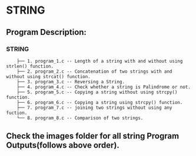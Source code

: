 # STRING 

## Program Description:
###	STRING
		├── 1. program_1.c -- Length of a string with and without using strlen() function. 
		├── 2. program_2.c -- Concatenation of two strings with and without using strcat() function.
		├── 3. program_3.c -- Reversing a String.
		├── 4. program_4.c -- Check whether a string is Palindrome or not.
		├── 5. program_5.c -- Copying a string without using strcpy() function. 
		├── 6. program_6.c -- Copying a string using strcpy() function.
		├── 7. program_7.c -- joining two strings without using any fuction.
		└── 8. program_8.c -- Comparison of two strings.

##  Check the images folder for all string Program Outputs(follows above order).
